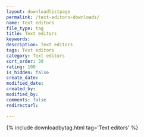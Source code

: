 ```yaml
---
layout: downloadlistpage
permalink: /text-editors-downloads/
name: Text editors
file_type: tag
title: Text editors
keywords:
description: Text editors
tags: Text editors
category: Text editors
sort_order: 30
rating: 100
is_hidden: false
create_date:
modified_date:
created_by:
modified_by:
comments: false
redirecturl:

---
```

 {% include downloadbytag.html tag='Text editors' %}

